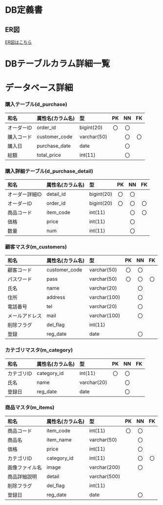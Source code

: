 # DB定義書
## ER図
[ER図はこちら](https://github.com/Aso2001192/2021sys-design/blob/main/ER_all.md "ER図はこちら")

# DBテーブルカラム詳細一覧

# データベース詳細

### 購入テーブル(d_purchase)
|和名|属性名(カラム名)|型|PK|NN|FK|
|:---|:---|:---|:---:|:---:|:---:|
|オーダーID|order_id|bigint(20)|〇|〇||
|購入コード|customer_code|varchar(50)||〇|〇|
|購入日|purchase_date|date||〇||
|総額|total_price|int(11)||〇||

### 購入詳細テーブル(d_purchase_detail)
|和名|属性名(カラム名)|型|PK|NN|FK|
|:---|:---|:---|:---:|:---:|:---:|
|オーダー詳細ID|detail_id|bigint(20)|〇|〇||
|オーダーID|order_id|bigint(20)|〇|〇|〇|
|商品コード|item_code|int(11)||〇|〇|
|価格|price|int(11)||〇||
|数量|num|int(11)||〇||

### 顧客マスタ(m_customers)
|和名|属性名(カラム名)|型|PK|NN|FK|
|:---|:---|:---|:---:|:---:|:---:|
|顧客コード|customer_code|varchar(50)|〇|〇||
|パスワード|pass|varchar(50)|〇|〇|〇|
|氏名|name|varchar(20)||〇||
|住所|address|varchar(100)||〇||
|電話番号|tel|varchar(20)||〇||
|メールアドレス|mail|varchar(100)||〇||
|削除フラグ|del_flag|int(11)||||
|登録|reg_date|date||〇||

### カテゴリマスタ(m_category)
|和名|属性名(カラム名)|型|PK|NN|FK|
|:---|:---|:---|:---:|:---:|:---:|
|カテゴリID|category_id|int(11)|〇|〇||
|氏名|name|varchar(20)||〇||
|登録日|reg_date|date||〇||

### 商品マスタ(m_items)
|和名|属性名(カラム名)|型|PK|NN|FK|
|:---|:---|:---|:---:|:---:|:---:|
|商品コード|item_code|int(11)|〇|〇||
|商品名|item_name|varchar(50)||〇||
|価格|price|int(11)||〇||
|カテゴリID|category_id|int(11)||〇|〇|
|画像ファイル名|image|varchar(200)||〇||
|商品詳細説明|detail|varchar(500)||||
|削除フラグ|del_flag|int(11)||||
|登録日|reg_date|date||〇||
